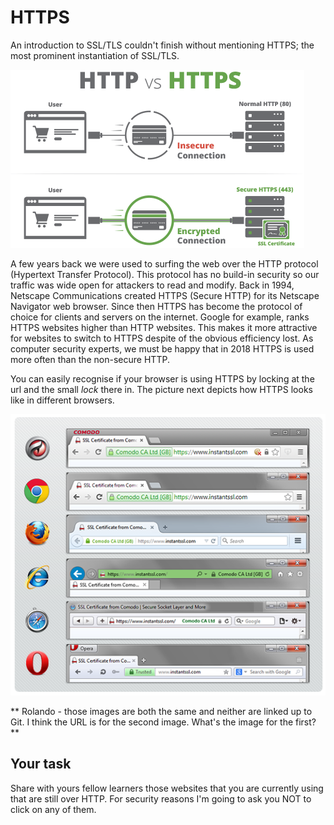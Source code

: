 # HTTPS

An introduction to SSL/TLS couldn't finish without mentioning HTTPS; the most prominent instantiation of SSL/TLS. 

![GitHub Logo](./images/http-vs-https.png)
<!---
(source: https://www.instantssl.com/images/https-browsers.png)
-->

A few years back we were used to surfing the web over the HTTP protocol (Hypertext Transfer Protocol). This protocol has no build-in security so our traffic was wide open for attackers to read and modify. Back in 1994, Netscape Communications created HTTPS (Secure HTTP) for its Netscape Navigator web browser. Since then HTTPS has become the protocol of choice for clients and servers on the internet. Google for example, ranks HTTPS websites higher than HTTP websites.  This makes it more attractive for websites to switch to HTTPS despite of the obvious efficiency lost. As computer security experts, we must be happy that in 2018 HTTPS is used more often than the non-secure HTTP. 

You can easily recognise if your browser is using HTTPS by locking at the url and the small *lock* there in. The picture next depicts how HTTPS looks like in different browsers.

![GitHub Logo](./images/https-browsers.png)
<!---
(source: https://www.instantssl.com/images/https-browsers.png)  
-->

** Rolando - those images are both the same and neither are linked up to Git.  I think the URL is for the second image.  What's the image for the first?**

## Your task 

Share with yours fellow learners those websites that you are currently using that are still over HTTP. For security reasons I'm going to ask you NOT to click on any of them. 